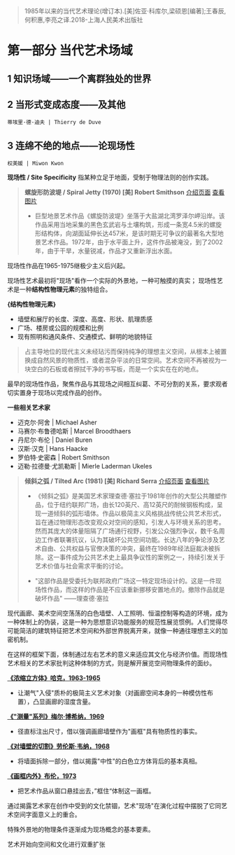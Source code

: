 >1985年以来的当代艺术理论(增订本).[美]佐亚·科库尔,梁硕恩[编著];王春辰,何积惠,李亮之译.2018-上海人民美术出版社

# 第一部分  当代艺术场域

## 1  知识场域——一个离群独处的世界


## 2  当形式变成态度——及其他
`蒂埃里·德·迪夫 | Thierry de Duve`

## 3  连绵不绝的地点——论现场性
`权美媛 | Miwon Kwon`

**现场性 / Site Specificity**
指某种立足于地面，受制于物理法则的创作实践。

> **螺旋形防波堤 / Spiral Jetty (1970)
>  [美] Robert Smithson**
>  [介绍页面](https://umfa.utah.edu/spiral-jetty)    [查看图片](https://umfa.utah.edu/sites/default/files/inline-images/1996.22.1%28detail%29_WEB.JPG)
>  
> - 巨型地景艺术作品《螺旋防波堤》坐落于大盐湖北湾罗泽尔岬沿岸。该作品采用当地采集的黑色玄武岩与土壤构筑，形成一条宽4.5米的螺旋形结构体，向湖面延伸长达457米，是该时期无可争议的最著名大型地景艺术作品。1972年，由于水平面上升，这件作品被淹没，到了2002年，由于干旱，水量锐减，作品才又重新浮出水面。

现场性作品在1965-1975继极少主义后兴起。

现场性艺术最初将"现场"看作一个实际的外景地，一种可触摸的真实；
现场性艺术是一种**结构性物理元素**的独特组合。

**{结构性物理元素}**
- 墙壁和展厅的长度、深度、高度、形状、肌理质感
- 广场、楼房或公园的规模和比例
- 现有照明和通风条件、交通模式、鲜明的地貌特征

> 占主导地位的现代主义未经玷污而保持纯净的理想主义空间，从根本上被置换成自然风景的物质性，或者混杂平淡的日常空间。艺术空间不再被视为一块空白的石板或者擦拭干净的书写板，而是一个实实在在的地点。

最早的现场性作品，聚焦作品与其现场之间相互纠葛、不可分割的关系，要求观者切实置身于现场以完成作品的创作。

**一些相关艺术家**
- 迈克尔·阿舍 | Michael Asher
- 马赛尔·布鲁德哈斯 | Marcel Broodthaers
- 丹尼尔·布伦 | Daniel Buren
- 汉斯·汉克 | Hans Haacke
- 罗伯特·史密森 | Robert Smithson
- 迈勒·拉德曼·尤凯勒斯 | Mierle Laderman Ukeles

> **倾斜之弧 / Tilted Arc (1981)
>  [美] Richard Serra**
>  [介绍页面](https://www.tate.org.uk/art/artists/richard-serra-1923/lost-art-richard-serra)    [查看图片](https://media.tate.org.uk/aztate-prd-ew-dg-wgtail-st1-ctr-data/images/richard_serra_tilted_arc_01_0.width-680.jpg)
>  
> - 《倾斜之弧》是美国艺术家理查德·塞拉于1981年创作的大型公共雕塑作品，位于纽约联邦广场，由长120英尺、高12英尺的耐候钢板构成，呈现一道倾斜的弧形墙体。作品以极简主义风格挑战传统公共艺术形式，旨在通过物理形态改变观众对空间的感知，引发人与环境关系的思考。然而其庞大的体量阻隔了广场通行视野，引发公众强烈争议，数千名周边工作者联署抗议，认为其破坏公共空间功能。长达八年的争论涉及艺术自由、公共权益与官僚决策的冲突，最终在1989年经法庭裁决被拆除。这一事件成为公共艺术史上最具争议性的案例之一，持续引发关于艺术价值与社会需求平衡的讨论。
> 
> - "这部作品是受委托为联邦政府广场这一特定现场设计的。这是一件现场性作品，而这样的作品是不应该重新挪移安置地点的。撤除作品就是破坏作品"  ——理查德·塞拉

现代画廊、美术空间空荡荡的白色墙壁、人工照明、恒温控制等构造的环境，成为一种体制上的伪装，这是一种为思想意识功能服务的规范性展览惯例。人们觉得尽可能简洁的建筑特征把艺术空间和外部世界脱离开来，就像一种通往理想主义的加密机制。

在这样的框架下面，体制通过左右艺术的意义来适应其文化与经济价值。而现场性艺术相关的艺术家批判这种体制的方式，则是解开展览空间物理条件的面纱。

**[《浓缩立方体》哈克，1963-1965](https://www.macba.cat/en/obra/r1523-condensation-cube/)**
- 让潮气"入侵"质朴的极简主义艺术对象（对画廊空间本身的一种模仿性布置），凸显画廊的湿度含量。

**[《"测量"系列》梅尔·博希纳，1969](http://www.melbochner.net/exhibitions/measurement-room-20192020-dia-beacon/)**
- 径直标注出尺寸，借以强调画廊墙壁作为"画框"具有物质性的事实。

**[《对墙壁的切割》劳伦斯·韦纳，1968](https://www.moma.org/collection/works/137437)**
- 将墙面拆除一部分，借以揭露"中性"的白色立方体背后的基本真相。

**[《画框内外》布伦，1973](https://www.bortolamigallery.com/exhibitions/within-and-beyond-the-frame/)**
- 把艺术作品从窗口悬挂出去，”框住“体制这一画框。

通过揭露艺术家在创作中受到的文化禁锢，艺术"现场"在演化过程中摆脱了它同艺术空间字面意义上的重合。

特殊外景地的物理条件逐渐成为现场概念的基本要素。

艺术开始向空间和文化进行双重扩张

## 